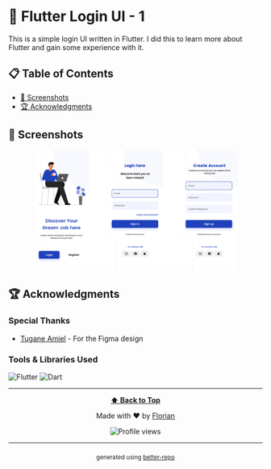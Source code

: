 # 🚀 Flutter Login UI - 1

This is a simple login UI written in Flutter. I did this to learn more about Flutter and gain some experience with it.

## 📋 Table of Contents

- [📸 Screenshots](#-screenshots)
- [🏆 Acknowledgments](#-acknowledgments)

## 📸 Screenshots

<div align="center">

<img src=".github/design.png" alt="Desktop Screenshot" width="80%">

</div>

## 🏆 Acknowledgments

### Special Thanks

- [Tugane Amiel](https://www.figma.com/@toonation) - For the Figma design

### Tools & Libraries Used

![Flutter](https://img.shields.io/badge/Flutter-02569B?style=for-the-badge&logo=flutter&logoColor=white)
![Dart](https://img.shields.io/badge/Dart-0175C2?style=for-the-badge&logo=dart&logoColor=white)

---

<div align="center">

**[⬆ Back to Top](#-project-name)**

Made with ❤️ by [Florian](https://github.com/Fedox-die-Ente)

![Profile views](https://visitor-badge.laobi.icu/badge?page_id=Fedox-die-Ente&left_text=Profile+views)

</div>

---

<div align="center">

<sub>generated using [better-repo](https://github.com/Fedox-die-Ente/better-repo)</sub>

</div>